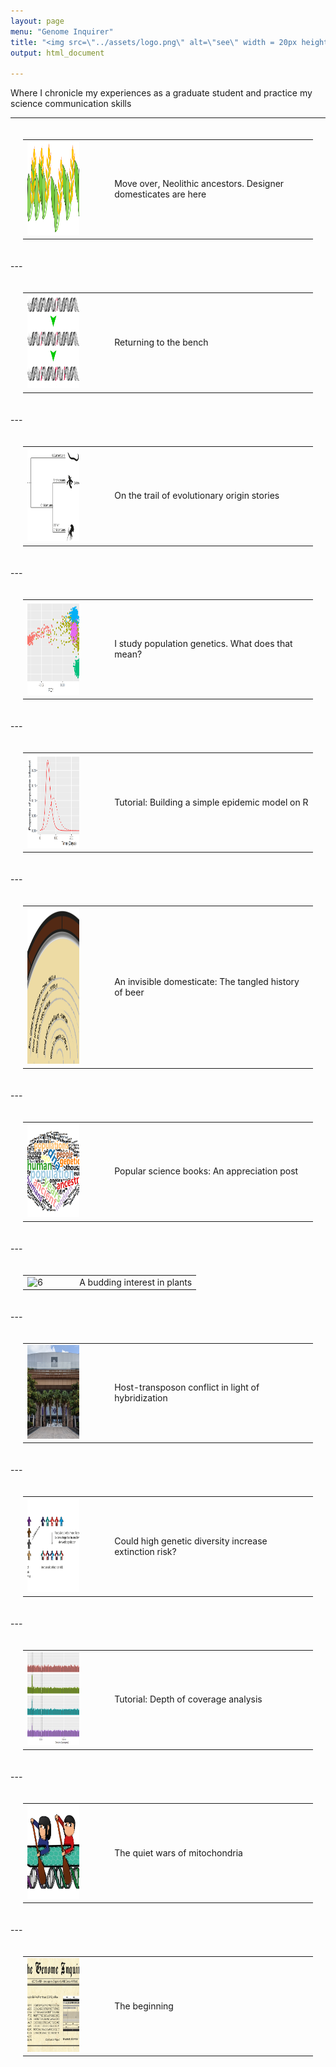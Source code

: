 ```yaml
---
layout: page
menu: "Genome Inquirer"
title: "<img src=\"../assets/logo.png\" alt=\"see\" width = 20px height = 20px style=\"float: left;\"/> &ensp;Genome Inquirer"
output: html_document

---
```

Where I chronicle my experiences as a graduate student and practice my science communication skills  

---


<table style="padding:20px">
  <tr style="cursor: pointer;" onclick="window.location='https://thegenomeinquirer.wordpress.com/2021/02/12/move-over-neolithic-ancestors-its-the-age-of-designer-domesticates/'" >
    <td> 
         <img src="../assets/denovo.png"  alt="13" width = 150vw height = 150vw 
         display =block margin= 50vw>
         </td>
 <td>&emsp;&emsp;</td>
 <td style="width:70%">Move over, Neolithic ancestors. Designer domesticates are here</td>
  </tr>
</table>
---
<table style="padding:20px">
  <tr >
    <td> 
         <img src="../assets/ratchet.png"  alt="12" width = 150vw height = 150vw
         display =block margin= 50vw></td>
 <td>&emsp;&emsp;</td>     
 <td style="width:70%">Returning to the bench</td>
  </tr>
</table>
---
<table style="padding:20px">
  <tr>
    <td> 
         <img src="../assets/origin.png"  alt="11" width = 150px height = 150px
         object-fit:cover></td>
 <td>&emsp;&emsp;</td>     
 <td style="width:70%">On the trail of evolutionary origin stories</td>
  </tr>
</table> 
---
<table style="padding:20px"> 
  <tr>
    <td> 
         <img src="../assets/pca.png"  alt="10" width = 150px height = 150px
         object-fit:cover></td>
 <td>&emsp;&emsp;</td>     
 <td style="width:70%">I study population genetics. What does that mean?</td>
  </tr>
</table>  
---
<table style="padding:20px">
  <tr>
    <td> 
         <img src="../assets/epidemic.png"  alt="9" width = 150px height = 150px
         object-fit:cover></td>
 <td>&emsp;&emsp;</td>     
 <td style="width:70%">Tutorial: Building a simple epidemic model on R</td>
  </tr>
</table>  
---
<table style="padding:20px">
  <tr>
    <td> 
         <img src="../assets/beer.png"  alt="8" width = 150px height = 250px
         object-fit:cover></td>
 <td>&emsp;&emsp;</td>     
 <td style="width:70%">An invisible domesticate: The tangled history of beer</td>
  </tr>
</table>  
---
<table style="padding:20px">  
  <tr>
    <td> 
         <img src="../assets/popsci.png"  alt="7" width = 150px height = 150px
         object-fit:cover></td>
<td>&emsp;&emsp;</td>    
 <td style="width:70%">Popular science books: An appreciation post</td>
  </tr>
</table> 
---
<table style="padding:20px">  
  <tr>
    <td> 
         <img src="../assets/bud.png"  alt="6" width = 150px height = 150px
         object-fit:cover></td>
 <td>&emsp;&emsp;</td>     
 <td style="width:70%">A budding interest in plants</td>
  </tr>
</table> 
---
<table style="padding:20px">
  <tr>
    <td> 
         <img src="../assets/abudhabi.jpg"  alt="5" width = 150px height = 150px
         object-fit:cover></td>
<td>&emsp;&emsp;</td>      
 <td style="width:70%">Host-transposon conflict in light of hybridization</td>
  </tr>
</table>
---
<table style="padding:20px">
  <tr>
    <td> 
         <img src="../assets/risk.jpg"  alt="4" width = 150px height = 150px
         object-fit:cover></td>
 <td>&emsp;&emsp;</td>     
 <td style="width:70%">Could high genetic diversity increase extinction risk?</td>
  </tr>
</table>  
---
  <table style="padding:20px">
   <tr>
    <td> 
         <img src="../assets/coverage.png"  alt="3" width = 150px height = 150px
         object-fit:cover></td>
 <td>&emsp;&emsp;</td>      
 <td style="width:70%">Tutorial: Depth of coverage analysis</td>
  </tr>
</table>
---
<table style="padding:20px">
  <tr>
    <td> 
         <img src="../assets/mito.png"  alt="2" width = 150px height = 150px
         object-fit:cover></td>
 <td>&emsp;&emsp;</td>     
 <td style="width:70%">The quiet wars of mitochondria</td>
  </tr>
</table>  
---
<table style="padding:20px"> 
  <tr>
    <td> 
         <img src="../assets/theme.png"  alt="1" width = 150px height = 150px
         object-fit:cover></td>
 <td>&emsp;&emsp;</td>     
 <td style="width:70%">The beginning</td>
  </tr>
 </table> 

  
  
